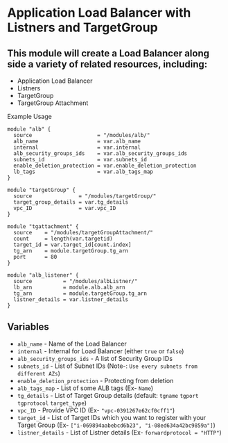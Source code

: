 # Application Load Balancer with Listners and TargetGroup

## This module will create a Load Balancer along side a variety of related resources, including: 
 - Application Load Balancer 
 - Listners
 - TargetGroup 
 - TargetGroup Attachment

Example Usage
```hcl
module "alb" {
  source                     = "/modules/alb/"
  alb_name                   = var.alb_name
  internal                   = var.internal
  alb_security_groups_ids    = var.alb_security_groups_ids
  subnets_id                 = var.subnets_id
  enable_deletion_protection = var.enable_deletion_protection
  lb_tags                    = var.alb_tags_map
}

module "targetGroup" {
  source               = "/modules/targetGroup/"
  target_group_details = var.tg_details
  vpc_ID               = var.vpc_ID
}

module "tgattachment" {
  source    = "/modules/targetGroupAttachment/"
  count     = length(var.targetid)
  target_id = var.target_id[count.index]
  tg_arn    = module.targetGroup.tg_arn
  port      = 80
}

module "alb_listener" {
  source          = "/modules/albListner/"
  lb_arn          = module.alb.alb_arn
  tg_arn          = module.targetGroup.tg_arn
  listner_details = var.listner_details
}
```

## Variables

- `alb_name` - Name of the Load Balancer
- `internal` - Internal for Load Balancer (either `true` or `false`)
- `alb_security_groups_ids` - A list of Security Group IDs
- `subnets_id` - List of Subnet IDs (Note-: `Use every subnets from different AZs`)
- `enable_deletion_protection` - Protecting from deletion
- `alb_tags_map` - List of some ALB tags (Ex- `Name`)
- `tg_details` - List of Target Group details (default: `tgname` `tgport` `tgprotocol` `target_type`) 
- `vpc_ID` - Provide VPC ID (Ex- `"vpc-0391267e62cf0cff1"`)
- `target_id` - List of Target IDs which you want to register with your Target Group (Ex- `["i-069894aabebcd6b23", "i-08ed634a42bc9859a"]`)
- `listner_details` - List of Listner details (Ex- `forwardprotocol = "HTTP"`)
